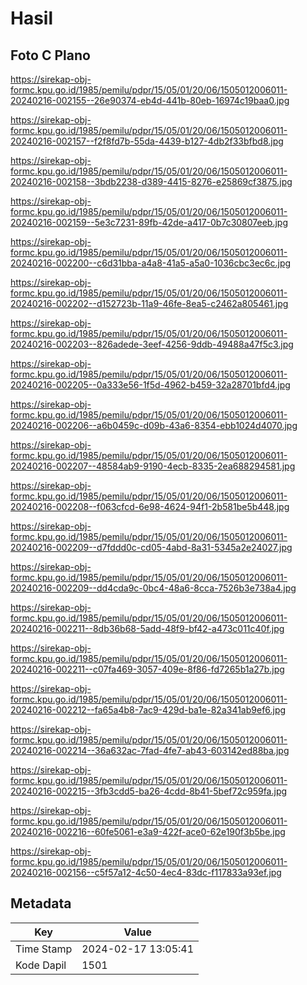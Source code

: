 # Hasil

## Foto C Plano

https://sirekap-obj-formc.kpu.go.id/1985/pemilu/pdpr/15/05/01/20/06/1505012006011-20240216-002155--26e90374-eb4d-441b-80eb-16974c19baa0.jpg

https://sirekap-obj-formc.kpu.go.id/1985/pemilu/pdpr/15/05/01/20/06/1505012006011-20240216-002157--f2f8fd7b-55da-4439-b127-4db2f33bfbd8.jpg

https://sirekap-obj-formc.kpu.go.id/1985/pemilu/pdpr/15/05/01/20/06/1505012006011-20240216-002158--3bdb2238-d389-4415-8276-e25869cf3875.jpg

https://sirekap-obj-formc.kpu.go.id/1985/pemilu/pdpr/15/05/01/20/06/1505012006011-20240216-002159--5e3c7231-89fb-42de-a417-0b7c30807eeb.jpg

https://sirekap-obj-formc.kpu.go.id/1985/pemilu/pdpr/15/05/01/20/06/1505012006011-20240216-002200--c6d31bba-a4a8-41a5-a5a0-1036cbc3ec6c.jpg

https://sirekap-obj-formc.kpu.go.id/1985/pemilu/pdpr/15/05/01/20/06/1505012006011-20240216-002202--d152723b-11a9-46fe-8ea5-c2462a805461.jpg

https://sirekap-obj-formc.kpu.go.id/1985/pemilu/pdpr/15/05/01/20/06/1505012006011-20240216-002203--826adede-3eef-4256-9ddb-49488a47f5c3.jpg

https://sirekap-obj-formc.kpu.go.id/1985/pemilu/pdpr/15/05/01/20/06/1505012006011-20240216-002205--0a333e56-1f5d-4962-b459-32a28701bfd4.jpg

https://sirekap-obj-formc.kpu.go.id/1985/pemilu/pdpr/15/05/01/20/06/1505012006011-20240216-002206--a6b0459c-d09b-43a6-8354-ebb1024d4070.jpg

https://sirekap-obj-formc.kpu.go.id/1985/pemilu/pdpr/15/05/01/20/06/1505012006011-20240216-002207--48584ab9-9190-4ecb-8335-2ea688294581.jpg

https://sirekap-obj-formc.kpu.go.id/1985/pemilu/pdpr/15/05/01/20/06/1505012006011-20240216-002208--f063cfcd-6e98-4624-94f1-2b581be5b448.jpg

https://sirekap-obj-formc.kpu.go.id/1985/pemilu/pdpr/15/05/01/20/06/1505012006011-20240216-002209--d7fddd0c-cd05-4abd-8a31-5345a2e24027.jpg

https://sirekap-obj-formc.kpu.go.id/1985/pemilu/pdpr/15/05/01/20/06/1505012006011-20240216-002209--dd4cda9c-0bc4-48a6-8cca-7526b3e738a4.jpg

https://sirekap-obj-formc.kpu.go.id/1985/pemilu/pdpr/15/05/01/20/06/1505012006011-20240216-002211--8db36b68-5add-48f9-bf42-a473c011c40f.jpg

https://sirekap-obj-formc.kpu.go.id/1985/pemilu/pdpr/15/05/01/20/06/1505012006011-20240216-002211--c07fa469-3057-409e-8f86-fd7265b1a27b.jpg

https://sirekap-obj-formc.kpu.go.id/1985/pemilu/pdpr/15/05/01/20/06/1505012006011-20240216-002212--fa65a4b8-7ac9-429d-ba1e-82a341ab9ef6.jpg

https://sirekap-obj-formc.kpu.go.id/1985/pemilu/pdpr/15/05/01/20/06/1505012006011-20240216-002214--36a632ac-7fad-4fe7-ab43-603142ed88ba.jpg

https://sirekap-obj-formc.kpu.go.id/1985/pemilu/pdpr/15/05/01/20/06/1505012006011-20240216-002215--3fb3cdd5-ba26-4cdd-8b41-5bef72c959fa.jpg

https://sirekap-obj-formc.kpu.go.id/1985/pemilu/pdpr/15/05/01/20/06/1505012006011-20240216-002216--60fe5061-e3a9-422f-ace0-62e190f3b5be.jpg

https://sirekap-obj-formc.kpu.go.id/1985/pemilu/pdpr/15/05/01/20/06/1505012006011-20240216-002156--c5f57a12-4c50-4ec4-83dc-f117833a93ef.jpg


## Metadata

| Key        | Value               |
| ---------- | ------------------- |
| Time Stamp | 2024-02-17 13:05:41 |
| Kode Dapil | 1501                |



